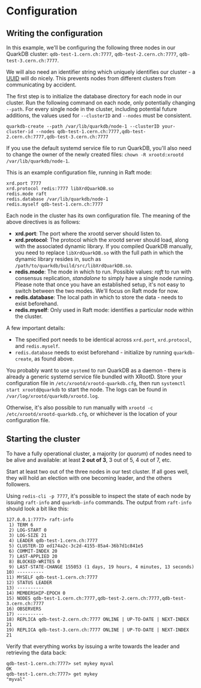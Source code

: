 # Configuration

## Writing the configuration

In this example, we'll be configuring the following three nodes in our QuarkDB
cluster: `qdb-test-1.cern.ch:7777`, `qdb-test-2.cern.ch:7777`, `qdb-test-3.cern.ch:7777`.

We will also need an identifier string which uniquely identifies our cluster - a
[UUID](https://www.uuidgenerator.net) will do nicely. This prevents nodes from
different clusters from communicating by accident.

The first step is to initialize the database directory for each node in our cluster.
Run the following command on each node, only potentially changing `--path`. 
For every single node in the cluster, including potential future additions, 
the values used for `--clusterID` and `--nodes` must be consistent.

```
quarkdb-create --path /var/lib/quarkdb/node-1 --clusterID your-cluster-id --nodes qdb-test-1.cern.ch:7777,qdb-test-2.cern.ch:7777,qdb-test-3.cern.ch:7777
```

If you use the default systemd service file to run QuarkDB, you'll also need to
change the owner of the newly created files: ``chown -R xrootd:xrootd /var/lib/quarkdb/node-1``.

This is an example configuration file, running in Raft mode:

```
xrd.port 7777
xrd.protocol redis:7777 libXrdQuarkDB.so
redis.mode raft
redis.database /var/lib/quarkdb/node-1
redis.myself qdb-test-1.cern.ch:7777
```

Each node in the cluster has its own configuration file. The meaning of the above
directives is as follows:

* __xrd.port__: The port where the xrootd server should listen to.
* __xrd.protocol__: The protocol which the xrootd server should load, along with
  the associated dynamic library. If you compiled QuarkDB manually, you need
  to replace `libXrdQuarkDB.so` with the full path in which the dynamic library
  resides in, such as `/path/to/quarkdb/build/src/libXrdQuarkDB.so`.
* __redis.mode__: The mode in which to run. Possible values: _raft_ to run with
  consensus replication, _standalone_ to simply have a single node running.
  Please note that once you have an established setup, it's not easy to switch between the
  two modes. We'll focus on Raft mode for now.
* __redis.database__: The local path in which to store the data - needs to exist
  beforehand.
* __redis.myself__: Only used in Raft mode: identifies a particular node within the cluster.

A few important details:
* The specified port needs to be identical across `xrd.port`, `xrd.protocol`,
  and `redis.myself`.
* `redis.database` needs to exist beforehand - initialize by running `quarkdb-create`,
  as found above.

You probably want to use `systemd` to run QuarkDB as a daemon - there is already a generic
systemd service file bundled with XRootD. Store your configuration file in
`/etc/xrootd/xrootd-quarkdb.cfg`, then run `systemctl start xrootd@quarkdb` to start
the node. The logs can be found in `/var/log/xrootd/quarkdb/xrootd.log`.

Otherwise, it's also possible to run manually with `xrootd -c /etc/xrootd/xrootd-quarkdb.cfg`,
or whichever is the location of your configuration file.

## Starting the cluster

To have a fully operational cluster, a majority (or *quorum*) of nodes need to
be alive and available: at least **2 out of 3**, 3 out of 5, 4 out of 7, etc.

Start at least two out of the three nodes in our test cluster. If all goes well,
they will hold an election with one becoming leader, and the others followers.

Using `redis-cli -p 7777`, it's possible to inspect the state of each node by issuing
`raft-info` and `quarkdb-info` commands. The output from `raft-info`
should look a bit like this:

```
127.0.0.1:7777> raft-info
 1) TERM 6
 2) LOG-START 0
 3) LOG-SIZE 21
 4) LEADER qdb-test-1.cern.ch:7777
 5) CLUSTER-ID ed174a2c-3c2d-4155-85a4-36b7d1c841e5
 6) COMMIT-INDEX 20
 7) LAST-APPLIED 20
 8) BLOCKED-WRITES 0
 9) LAST-STATE-CHANGE 155053 (1 days, 19 hours, 4 minutes, 13 seconds)
10) ----------
11) MYSELF qdb-test-1.cern.ch:7777
12) STATUS LEADER
13) ----------
14) MEMBERSHIP-EPOCH 0
15) NODES qdb-test-1.cern.ch:7777,qdb-test-2.cern.ch:7777,qdb-test-3.cern.ch:7777
16) OBSERVERS
17) ----------
18) REPLICA qdb-test-2.cern.ch:7777 ONLINE | UP-TO-DATE | NEXT-INDEX 21
19) REPLICA qdb-test-3.cern.ch:7777 ONLINE | UP-TO-DATE | NEXT-INDEX 21
```

Verify that everything works by issuing a write towards the leader and
retrieving the data back:

```
qdb-test-1.cern.ch:7777> set mykey myval
OK
qdb-test-1.cern.ch:7777> get mykey
"myval"
```
